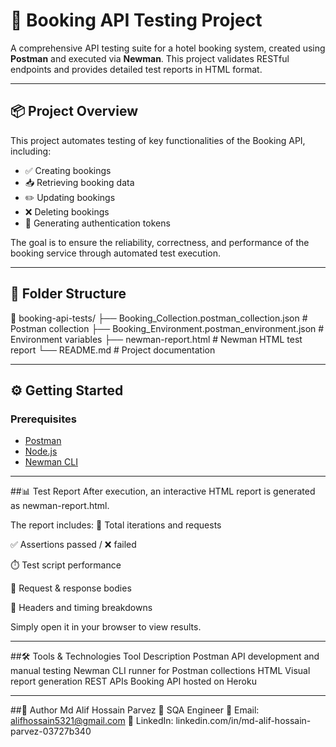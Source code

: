 # 🧪 Booking API Testing Project

A comprehensive API testing suite for a hotel booking system, created using **Postman** and executed via **Newman**. This project validates RESTful endpoints and provides detailed test reports in HTML format.

---

## 📦 Project Overview

This project automates testing of key functionalities of the Booking API, including:

- ✅ Creating bookings
- 📥 Retrieving booking data
- ✏️ Updating bookings
- ❌ Deleting bookings
- 🔐 Generating authentication tokens

The goal is to ensure the reliability, correctness, and performance of the booking service through automated test execution.

---

## 📁 Folder Structure

📂 booking-api-tests/
├── Booking_Collection.postman_collection.json # Postman collection
├── Booking_Environment.postman_environment.json # Environment variables
├── newman-report.html # Newman HTML test report
└── README.md # Project documentation

---

## ⚙️ Getting Started

### Prerequisites

- [Postman](https://www.postman.com/)
- [Node.js](https://nodejs.org/)
- [Newman CLI](https://github.com/postmanlabs/newman)

---

##📊 Test Report
After execution, an interactive HTML report is generated as newman-report.html.

The report includes:
🔄 Total iterations and requests

✅ Assertions passed / ❌ failed

⏱️ Test script performance

📨 Request & response bodies

🧾 Headers and timing breakdowns

Simply open it in your browser to view results.

---

##🛠️ Tools & Technologies
Tool	Description
Postman	API development and manual testing
Newman	CLI runner for Postman collections
HTML	Visual report generation
REST APIs	Booking API hosted on Heroku

---

##👤 Author
Md Alif Hossain Parvez
🧪 SQA Engineer
📧 Email: alifhossain5321@gmail.com
🔗 LinkedIn: linkedin.com/in/md-alif-hossain-parvez-03727b340
